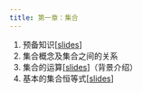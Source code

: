 ```yaml
---
title: 第一章：集合
---
```


1. 预备知识[[slides](../assets/slides/2021/lisan_1_1.pdf)]
2. 集合概念及集合之间的关系
3. 集合的运算[[slides](../assets/slides/2021/lisan_1_2.pdf)]（背景介绍）
4. 基本的集合恒等式[[slides](../assets/slides/2021/lisan_1_3.pdf)]

